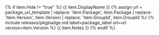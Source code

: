 <tr>
    {% if item.Hide != "true" %}
        <td>{{ item.DisplayName }}</td>
        <td>
            {% assign url = package_url_template | replace: 'item.Package', item.Package | replace: 'item.Version', item.Version | replace: 'item.GroupId', item.GroupId %}
            {% include releases/pkgbadge.md label=package_label url=url version=item.Version %}
        </td>
        <td>{{ item.Notes }}</td>
    {% endif %}
</tr>